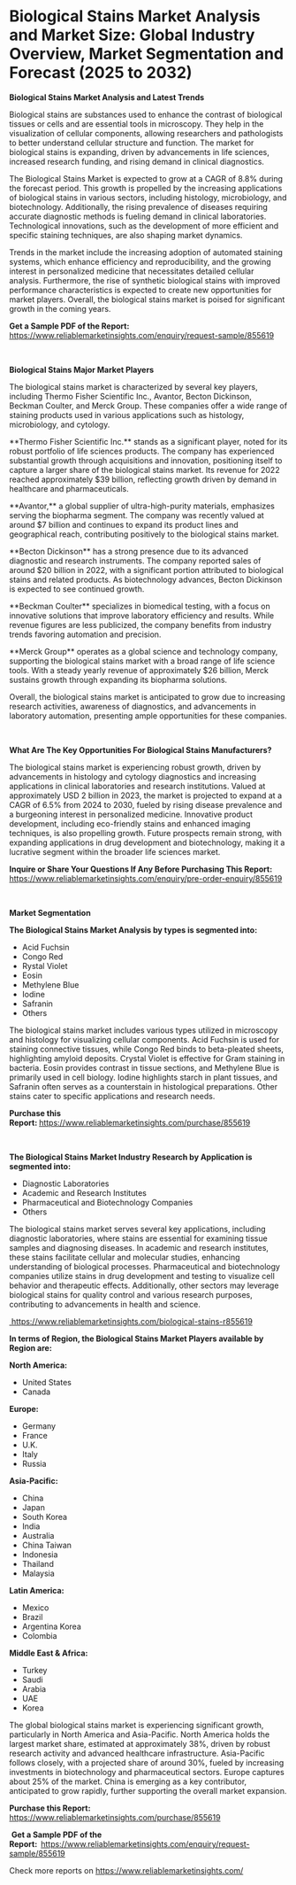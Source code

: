 <p><h1>Biological Stains Market Analysis and Market Size: Global Industry Overview, Market Segmentation and Forecast (2025 to 2032)</h1></p><p><strong>Biological Stains Market Analysis and Latest Trends</strong></p>
<p><p>Biological stains are substances used to enhance the contrast of biological tissues or cells and are essential tools in microscopy. They help in the visualization of cellular components, allowing researchers and pathologists to better understand cellular structure and function. The market for biological stains is expanding, driven by advancements in life sciences, increased research funding, and rising demand in clinical diagnostics.</p><p>The Biological Stains Market is expected to grow at a CAGR of 8.8% during the forecast period. This growth is propelled by the increasing applications of biological stains in various sectors, including histology, microbiology, and biotechnology. Additionally, the rising prevalence of diseases requiring accurate diagnostic methods is fueling demand in clinical laboratories. Technological innovations, such as the development of more efficient and specific staining techniques, are also shaping market dynamics.</p><p>Trends in the market include the increasing adoption of automated staining systems, which enhance efficiency and reproducibility, and the growing interest in personalized medicine that necessitates detailed cellular analysis. Furthermore, the rise of synthetic biological stains with improved performance characteristics is expected to create new opportunities for market players. Overall, the biological stains market is poised for significant growth in the coming years.</p></p>
<p><strong>Get a Sample PDF of the Report:&nbsp;</strong> <a href="https://www.reliablemarketinsights.com/enquiry/request-sample/855619?utm_campaign=3196&utm_medium=2&utm_source=Github&utm_content=ia&utm_term=31032025&utm_id=biological-stains">https://www.reliablemarketinsights.com/enquiry/request-sample/855619</a></p>
<p>&nbsp;</p>
<p><strong>Biological Stains Major Market Players</strong></p>
<p><p>The biological stains market is characterized by several key players, including Thermo Fisher Scientific Inc., Avantor, Becton Dickinson, Beckman Coulter, and Merck Group. These companies offer a wide range of staining products used in various applications such as histology, microbiology, and cytology.</p><p>**Thermo Fisher Scientific Inc.** stands as a significant player, noted for its robust portfolio of life sciences products. The company has experienced substantial growth through acquisitions and innovation, positioning itself to capture a larger share of the biological stains market. Its revenue for 2022 reached approximately $39 billion, reflecting growth driven by demand in healthcare and pharmaceuticals.</p><p>**Avantor,** a global supplier of ultra-high-purity materials, emphasizes serving the biopharma segment. The company was recently valued at around $7 billion and continues to expand its product lines and geographical reach, contributing positively to the biological stains market.</p><p>**Becton Dickinson** has a strong presence due to its advanced diagnostic and research instruments. The company reported sales of around $20 billion in 2022, with a significant portion attributed to biological stains and related products. As biotechnology advances, Becton Dickinson is expected to see continued growth.</p><p>**Beckman Coulter** specializes in biomedical testing, with a focus on innovative solutions that improve laboratory efficiency and results. While revenue figures are less publicized, the company benefits from industry trends favoring automation and precision.</p><p>**Merck Group** operates as a global science and technology company, supporting the biological stains market with a broad range of life science tools. With a steady yearly revenue of approximately $26 billion, Merck sustains growth through expanding its biopharma solutions.</p><p>Overall, the biological stains market is anticipated to grow due to increasing research activities, awareness of diagnostics, and advancements in laboratory automation, presenting ample opportunities for these companies.</p></p>
<p>&nbsp;</p>
<p><strong>What Are The Key Opportunities For Biological Stains Manufacturers?</strong></p>
<p><p>The biological stains market is experiencing robust growth, driven by advancements in histology and cytology diagnostics and increasing applications in clinical laboratories and research institutions. Valued at approximately USD 2 billion in 2023, the market is projected to expand at a CAGR of 6.5% from 2024 to 2030, fueled by rising disease prevalence and a burgeoning interest in personalized medicine. Innovative product development, including eco-friendly stains and enhanced imaging techniques, is also propelling growth. Future prospects remain strong, with expanding applications in drug development and biotechnology, making it a lucrative segment within the broader life sciences market.</p></p>
<p><strong>Inquire or Share Your Questions If Any Before Purchasing This Report:</strong> <a href="https://www.reliablemarketinsights.com/enquiry/pre-order-enquiry/855619?utm_campaign=3196&utm_medium=2&utm_source=Github&utm_content=ia&utm_term=31032025&utm_id=biological-stains">https://www.reliablemarketinsights.com/enquiry/pre-order-enquiry/855619</a></p>
<p>&nbsp;</p>
<p><strong>Market Segmentation</strong></p>
<p><strong>The Biological Stains Market Analysis by types is segmented into:</strong></p>
<p><ul><li>Acid Fuchsin</li><li>Congo Red</li><li>Rystal Violet</li><li>Eosin</li><li>Methylene Blue</li><li>Iodine</li><li>Safranin</li><li>Others</li></ul></p>
<p><p>The biological stains market includes various types utilized in microscopy and histology for visualizing cellular components. Acid Fuchsin is used for staining connective tissues, while Congo Red binds to beta-pleated sheets, highlighting amyloid deposits. Crystal Violet is effective for Gram staining in bacteria. Eosin provides contrast in tissue sections, and Methylene Blue is primarily used in cell biology. Iodine highlights starch in plant tissues, and Safranin often serves as a counterstain in histological preparations. Other stains cater to specific applications and research needs.</p></p>
<p><strong>Purchase this Report:&nbsp;</strong><a href="https://www.reliablemarketinsights.com/purchase/855619?utm_campaign=3196&utm_medium=2&utm_source=Github&utm_content=ia&utm_term=31032025&utm_id=biological-stains">https://www.reliablemarketinsights.com/purchase/855619</a></p>
<p>&nbsp;</p>
<p><strong>The Biological Stains Market Industry Research by Application is segmented into:</strong></p>
<p><ul><li>Diagnostic Laboratories</li><li>Academic and Research Institutes</li><li>Pharmaceutical and Biotechnology Companies</li><li>Others</li></ul></p>
<p><p>The biological stains market serves several key applications, including diagnostic laboratories, where stains are essential for examining tissue samples and diagnosing diseases. In academic and research institutes, these stains facilitate cellular and molecular studies, enhancing understanding of biological processes. Pharmaceutical and biotechnology companies utilize stains in drug development and testing to visualize cell behavior and therapeutic effects. Additionally, other sectors may leverage biological stains for quality control and various research purposes, contributing to advancements in health and science.</p></p>
<p><a href="https://www.reliablemarketinsights.com/biological-stains-r855619?utm_campaign=3196&utm_medium=2&utm_source=Github&utm_content=ia&utm_term=31032025&utm_id=biological-stains">&nbsp;https://www.reliablemarketinsights.com/biological-stains-r855619</a></p>
<p><strong>In terms of Region, the Biological Stains Market Players available by Region are:</strong></p>
<p>
    <p> <strong> North America: </strong>
        <ul>
            <li>United States</li>
            <li>Canada</li>
        </ul>
        </p> 
    <p> <strong> Europe: </strong>
        <ul>
            <li>Germany</li>
            <li>France</li>
            <li>U.K.</li>
            <li>Italy</li>
            <li>Russia</li>
        </ul>
        </p> 
    <p> <strong> Asia-Pacific: </strong>
        <ul>
            <li>China</li>
            <li>Japan</li>
            <li>South Korea</li>
            <li>India</li>
            <li>Australia</li>
            <li>China Taiwan</li>
            <li>Indonesia</li>
            <li>Thailand</li>
            <li>Malaysia</li>
        </ul>
        </p> 
    <p> <strong> Latin America: </strong>
        <ul>
            <li>Mexico</li>
            <li>Brazil</li>
            <li>Argentina Korea</li>
            <li>Colombia</li>
        </ul>
        </p> 
    <p> <strong> Middle East & Africa: </strong>
        <ul>
            <li>Turkey</li>
            <li>Saudi</li>
            <li>Arabia</li>
            <li>UAE</li>
            <li>Korea</li>
        </ul>
    </p>
    </p>
<p><p>The global biological stains market is experiencing significant growth, particularly in North America and Asia-Pacific. North America holds the largest market share, estimated at approximately 38%, driven by robust research activity and advanced healthcare infrastructure. Asia-Pacific follows closely, with a projected share of around 30%, fueled by increasing investments in biotechnology and pharmaceutical sectors. Europe captures about 25% of the market. China is emerging as a key contributor, anticipated to grow rapidly, further supporting the overall market expansion.</p></p>
<p><strong>Purchase this Report: </strong><a href="https://www.reliablemarketinsights.com/purchase/855619?utm_campaign=3196&utm_medium=2&utm_source=Github&utm_content=ia&utm_term=31032025&utm_id=biological-stains">https://www.reliablemarketinsights.com/purchase/855619</a></p>
<p>&nbsp;<strong>Get a Sample PDF of the Report:&nbsp;&nbsp;</strong><a href="https://www.reliablemarketinsights.com/enquiry/request-sample/855619?utm_campaign=3196&utm_medium=2&utm_source=Github&utm_content=ia&utm_term=31032025&utm_id=biological-stains">https://www.reliablemarketinsights.com/enquiry/request-sample/855619</a></p>
<p><strong></strong></p>
<p>Check more reports on <a href="https://www.reliablemarketinsights.com/?utm_campaign=3196&utm_medium=2&utm_source=Github&utm_content=ia&utm_term=31032025&utm_id=biological-stains">https://www.reliablemarketinsights.com/</a></p>